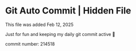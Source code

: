 # Git Auto Commit | Hidden File

This file was added Feb 12, 2025

Just for fun and keeping my daily git commit active 🤪

commit number: 214518
